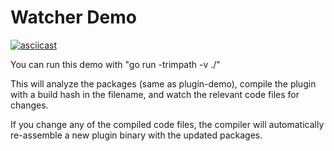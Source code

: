 # Watcher Demo

[![asciicast](https://asciinema.org/a/427731.svg)](https://asciinema.org/a/427731)

You can run this demo with "go run -trimpath -v ./"

This will analyze the packages (same as plugin-demo), compile the plugin with a
build hash in the filename, and watch the relevant code files for changes.

If you change any of the compiled code files, the compiler will automatically
re-assemble a new plugin binary with the updated packages.
